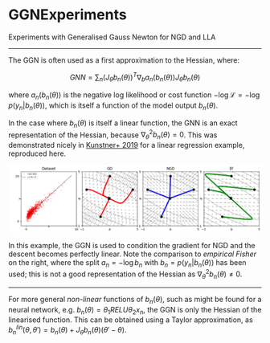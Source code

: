 # GGNExperiments
Experiments with Generalised Gauss Newton for NGD and LLA

---

The GGN is often used as a first approximation to the Hessian, where:

$$
GNN =  \sum_n (J_{\theta} b_n(\theta))^T \nabla_b a_n(b_n(\theta)) J_{\theta} b_n(\theta) 
$$

where $a_n(b_n(\theta))$ is the negative log likelihood or cost function $-\log \mathcal{L} = -\log p(y_n | b_n(\theta))$, which is itself a function of the model output $b_n(\theta)$. 

In the case where $b_n(\theta)$ is itself a linear function, the GNN is an exact representation of the Hessian, because $\nabla^2_{\theta} b_n(\theta) = 0$. This was demonstrated nicely in [Kunstner+ 2019](https://arxiv.org/pdf/1905.12558) for a linear regression example, reproduced here.

![alt text](./linear_regression/vecfield.png)

In this example, the GGN is used to condition the gradient for NGD and the descent becomes perfectly linear. Note the comparison to _empirical Fisher_ on the right, where the split $a_n = -\log b_n$ with $b_n = p(y_n | b_n(\theta))$ has been used; this is not a good representation of the Hessian as $\nabla^2_{\theta} b_n(\theta) \neq 0$.

---

For more general _non-linear_ functions of $b_n(\theta)$, such as might be found for a neural network, e.g. $b_n(\theta) = \theta_1 RELU \theta_2 x_n$, the GGN is only the Hessian of the linearised function. This can be obtained using a Taylor approximation, as $b_n^{lin}(\theta, \theta') = b_n(\theta) + J_{\theta} b_n(\theta) (\theta' - \theta)$.
